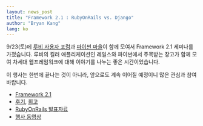 ```yaml
---
layout: news_post
title: "Framework 2.1 : RubyOnRails vs. Django"
author: "Bryan Kang"
lang: ko
---
```


9/23(토)에 [루비 사용자 포럼][1]과 [파이썬 마을][2]이 함께 모여서 Framework 2.1 세미나를 가졌습니다.
루비의 킬러 애플리케이션인 레일스와 파이썬에서 주목받는 장고가 함께 모여 차세대 웹프레임워크에 대해 이야기를 나누는 좋은
시간이었습니다.

이 행사는 한번에 끝나는 것이 아니라, 앞으로도 계속 이어질 예정이니 많은 관심과 참여 바랍니다.

* [Framework 2.1][3]
* [후기][4], [회고][5]
* [RubyOnRails 발표자료][6]
* [행사 동영상][7]



[1]: http://forum.rubykr.org
[2]: http://bbs.python.or.kr
[3]: http://altlang.org/fest/Framework2.1
[4]: http://altlang.org/fest/Framework2.1/%ED%9B%84%EA%B8%B0
[5]: http://altlang.org/fest/Framework2.1/%ED%9A%8C%EA%B3%A0
[6]: http://beyond.daesan.com/files/rails_framework21.pdf
[7]: http://video.google.com/videosearch?q=FW21&amp;so=2&amp;num=10
